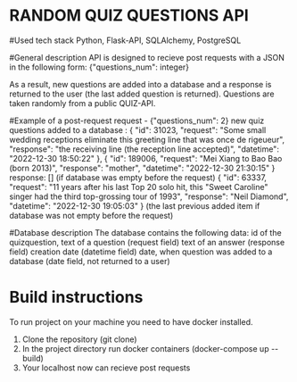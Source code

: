 # RANDOM QUIZ QUESTIONS API

#Used tech stack
Python, Flask-API, SQLAlchemy, PostgreSQL

#General description
API is designed to recieve post requests with a JSON in the following form:
{"questions_num": integer}

As a result, new questions are added into a database and a response is returned to the user (the last added question is returned).
Questions are taken randomly from a public QUIZ-API.

#Example of a post-request
request - {"questions_num": 2}
new quiz questions added to a database :
{
        "id": 31023,
        "request": "Some small wedding receptions eliminate this greeting line that was once de rigeueur",
        "response": "the receiving line (the reception line accepted)",
        "datetime": "2022-12-30 18:50:22"
    },
    {
        "id": 189006,
        "request": "Mei Xiang to Bao Bao (born 2013)",
        "response": "mother",
        "datetime": "2022-12-30 21:30:15"
    }
response: [] (if database was empty before the request)
          {
        "id": 63337,
        "request": "11 years after his last Top 20 solo hit, this \"Sweet Caroline\" singer had the third top-grossing tour of 1993",
        "response": "Neil Diamond",
        "datetime": "2022-12-30 19:05:03"
    }
    (the last previous added item if database was not empty before the request)


#Database description
The database contains the following data: 
id of the quizquestion, 
text of a question (request field)
text of an answer (response field)
creation date (datetime field)
date, when question was added to a database (date field, not returned to a user)


# Build instructions
To run project on your machine you need to have docker installed.
1) Clone the repository (git clone)
2) In the project directory run docker containers (docker-compose up --build)
3) Your localhost now can recieve post requests
